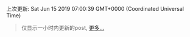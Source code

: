 
  
 上次更新: Sat Jun 15 2019 07:00:39 GMT+0000 (Coordinated Universal Time) 

 > 仅显示一小时内更新的post, [更多...](screenshots/)
  